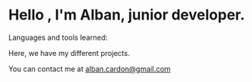 <h1>Hello , I'm Alban, junior developer.</h1>


Languages and tools learned: 




Here, we have my different projects.

You can contact me at alban.cardon@gmail.com
